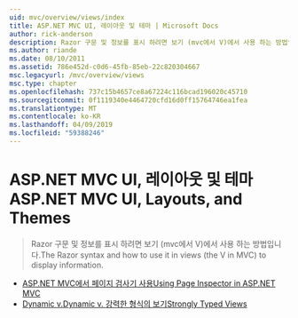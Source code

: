 ```yaml
---
uid: mvc/overview/views/index
title: ASP.NET MVC UI, 레이아웃 및 테마 | Microsoft Docs
author: rick-anderson
description: Razor 구문 및 정보를 표시 하려면 보기 (mvc에서 V)에서 사용 하는 방법입니다.
ms.author: riande
ms.date: 08/10/2011
ms.assetid: 786e452d-c0d6-45fb-85eb-22c820304667
msc.legacyurl: /mvc/overview/views
msc.type: chapter
ms.openlocfilehash: 737c15b4657ce8a67224c116bcad196020c45710
ms.sourcegitcommit: 0f1119340e4464720cfd16d0ff15764746ea1fea
ms.translationtype: MT
ms.contentlocale: ko-KR
ms.lasthandoff: 04/09/2019
ms.locfileid: "59388246"
---
```

# <a name="aspnet-mvc-ui-layouts-and-themes"></a><span data-ttu-id="f71c8-103">ASP.NET MVC UI, 레이아웃 및 테마</span><span class="sxs-lookup"><span data-stu-id="f71c8-103">ASP.NET MVC UI, Layouts, and Themes</span></span>

> <span data-ttu-id="f71c8-104">Razor 구문 및 정보를 표시 하려면 보기 (mvc에서 V)에서 사용 하는 방법입니다.</span><span class="sxs-lookup"><span data-stu-id="f71c8-104">The Razor syntax and how to use it in views (the V in MVC) to display information.</span></span>


- [<span data-ttu-id="f71c8-105">ASP.NET MVC에서 페이지 검사기 사용</span><span class="sxs-lookup"><span data-stu-id="f71c8-105">Using Page Inspector in ASP.NET MVC</span></span>](using-page-inspector-in-aspnet-mvc.md)
- [<span data-ttu-id="f71c8-106">Dynamic v.</span><span class="sxs-lookup"><span data-stu-id="f71c8-106">Dynamic v.</span></span> <span data-ttu-id="f71c8-107">강력한 형식의 보기</span><span class="sxs-lookup"><span data-stu-id="f71c8-107">Strongly Typed Views</span></span>](dynamic-v-strongly-typed-views.md)
